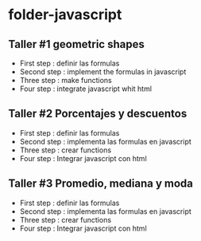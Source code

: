 # folder-javascript

## Taller #1 geometric shapes

- First step : definir las formulas
- Second step : implement the formulas in javascript
- Three step : make functions
- Four step : integrate javascript whit html

## Taller #2 Porcentajes y descuentos
- First step : definir las formulas
- Second step : implementa las formulas en javascript
- Three step : crear functions
- Four step : Integrar javascript con html

## Taller #3 Promedio, mediana y moda
- First step : definir las formulas
- Second step : implementa las formulas en javascript
- Three step : crear functions
- Four step : Integrar javascript con html


